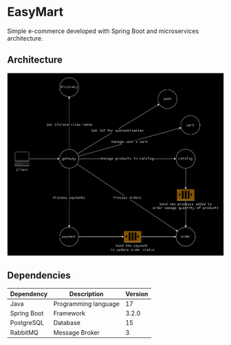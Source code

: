 # EasyMart

Simple e-commerce developed with Spring Boot and microservices architecture.

## Architecture

![architecture](./.images/architecture.png)

## Dependencies

| Dependency  | Description          | Version |
|-------------|----------------------|---------|
| Java        | Programming language | 17      |
| Spring Boot | Framework            | 3.2.0   |
| PostgreSQL  | Database             | 15      |
| RabbitMQ    | Message Broker       | 3       |
